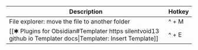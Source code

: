 | Description                                                                                                  | Hotkey |
| ------------------------------------------------------------------------------------------------------------ | ------ |
| File explorer: move the file to another folder                                                               | ^ + M  |
| [[✱ Plugins for Obsidian#Templater https silentvoid13 github io Templater docs\|Templater: Insert Template]] | ^ + E  |

